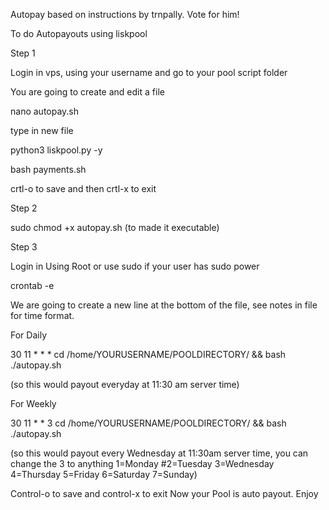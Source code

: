 Autopay based on instructions by trnpally. Vote for him!


To do Autopayouts using liskpool

Step 1

Login in vps, using your username and go to your pool script folder

You are going to create and edit a file

  nano autopay.sh

type in new file

  python3 liskpool.py -y

  bash payments.sh

crtl-o to save and then crtl-x to exit

Step 2

  sudo chmod +x autopay.sh
  (to made it executable)

Step 3

Login in Using Root or use sudo if your user has sudo power

  crontab -e

We are going to create a new line at the bottom of the file, see notes in file for time format.

For  Daily

  30 11 * * * cd /home/YOURUSERNAME/POOLDIRECTORY/ && bash ./autopay.sh

(so this would payout everyday at 11:30 am server time)

For Weekly

  30 11 * * 3 cd /home/YOURUSERNAME/POOLDIRECTORY/ && bash ./autopay.sh

(so this would payout every Wednesday at 11:30am server time, you can change 
the 3 to anything 1=Monday #2=Tuesday 3=Wednesday 4=Thursday 5=Friday 6=Saturday 7=Sunday)

Control-o to save and control-x to exit
Now your Pool is auto payout.
Enjoy
